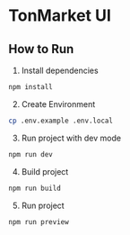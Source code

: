 # TonMarket UI

## How to Run
1. Install dependencies

```bash
npm install
```

2. Create Environment

```bash
cp .env.example .env.local
```

3. Run project with dev mode

```bash
npm run dev
```

4. Build project

```bash
npm run build
```

5. Run project

```bash
npm run preview
```